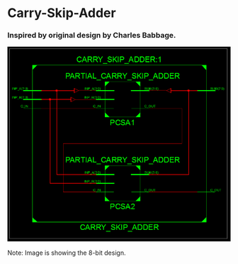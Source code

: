 # Carry-Skip-Adder

### Inspired by original design by Charles Babbage.

![Alt text](../images/CSA.png?raw=true "Title")

Note: Image is showing the 8-bit design.
